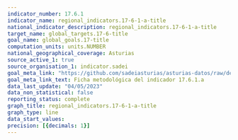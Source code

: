 ```yaml
---
indicator_number: 17.6.1
indicator_name: regional_indicators.17-6-1-a-title
national_indicator_description: regional_indicators.17-6-1-a-title
target_name: global_targets.17-6-title
goal_name: global_goals.17-title
computation_units: units.NUMBER
national_geographical_coverage: Asturias
source_active_1: true
source_organisation_1: indicator.sadei
goal_meta_link: "https://github.com/sadeiasturias/asturias-datos/raw/develop/descargas/metodologia/17.6.1.a.pdf"
goal_meta_link_text: Ficha metodológica del indicador 17.6.1.a
data_last_update: "04/05/2023"
data_non_statistical: false
reporting_status: complete
graph_title: regional_indicators.17-6-1-a-title
graph_type: line
data_start_values:  
precision: [{decimals: 1}]
---
```

